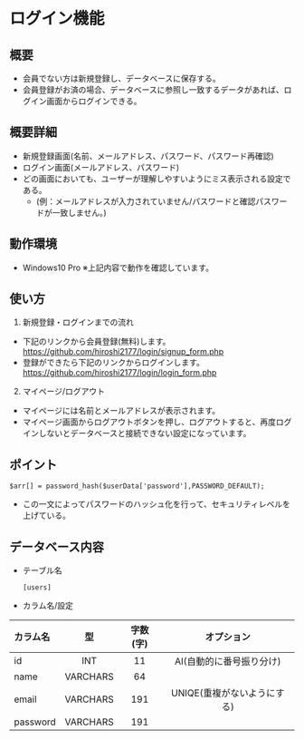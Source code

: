 # ログイン機能


## 概要
- 会員でない方は新規登録し、データベースに保存する。
- 会員登録がお済の場合、データベースに参照し一致するデータがあれば、ログイン画面からログインできる。

## 概要詳細
- 新規登録画面(名前、メールアドレス、パスワード、パスワード再確認)
- ログイン画面(メールアドレス、パスワード)
- どの画面においても、ユーザーが理解しやすいようにミス表示される設定である。
  - (例：メールアドレスが入力されていません/パスワードと確認パスワードが一致しません。)


## 動作環境
- Windows10 Pro   ※上記内容で動作を確認しています。

## 使い方
1. 新規登録・ログインまでの流れ
- 下記のリンクから会員登録(無料)します。
　 https://github.com/hiroshi2177/login/signup_form.php
- 登録ができたら下記のリンクからログインします。
　 https://github.com/hiroshi2177/login/login_form.php
  
  
 2. マイページ/ログアウト
 - マイページには名前とメールアドレスが表示されます。
 - マイページ画面からログアウトボタンを押し、ログアウトすると、再度ログインしないとデータベースと接続できない設定になっています。


## ポイント

```php:hellow.php
$arr[] = password_hash($userData['password'],PASSWORD_DEFAULT);
```

- この一文によってパスワードのハッシュ化を行って、セキュリティレベルを上げている。


## データベース内容
 - テーブル名
 
       [users]
       
 - カラム名/設定
 
| カラム名 | 型 | 字数(字) | オプション |
| :---| :---:| :---:| :---: |
| id | INT | 11 | AI(自動的に番号振り分け) |
| name | VARCHARS | 64 |  |
| email | VARCHARS| 191 | UNIQE(重複がないようにする)|
| password| VARCHARS | 191 | |

 
      

